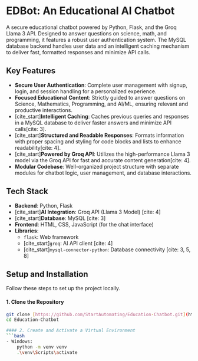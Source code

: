 # EDBot: An Educational AI Chatbot

A secure educational chatbot powered by Python, Flask, and the Groq Llama 3 API. Designed to answer questions on science, math, and programming, it features a robust user authentication system. The MySQL database backend handles user data and an intelligent caching mechanism to deliver fast, formatted responses and minimize API calls.

## Key Features

- **Secure User Authentication**: Complete user management with signup, login, and session handling for a personalized experience.
- **Focused Educational Content**: Strictly guided to answer questions on Science, Mathematics, Programming, and AI/ML, ensuring relevant and productive interactions.
- [cite_start]**Intelligent Caching**: Caches previous queries and responses in a MySQL database to deliver faster answers and minimize API calls[cite: 3].
- [cite_start]**Structured and Readable Responses**: Formats information with proper spacing and styling for code blocks and lists to enhance readability[cite: 4].
- [cite_start]**Powered by Groq API**: Utilizes the high-performance Llama 3 model via the Groq API for fast and accurate content generation[cite: 4].
- **Modular Codebase**: Well-organized project structure with separate modules for chatbot logic, user management, and database interactions.

## Tech Stack

- **Backend**: Python, Flask
- [cite_start]**AI Integration**: Groq API (Llama 3 Model) [cite: 4]
- [cite_start]**Database**: MySQL [cite: 3]
- **Frontend**: HTML, CSS, JavaScript (for the chat interface)
- **Libraries**:
    - `flask`: Web framework
    - [cite_start]`groq`: AI API client [cite: 4]
    - [cite_start]`mysql-connector-python`: Database connectivity [cite: 3, 5, 8]

## Setup and Installation

Follow these steps to set up the project locally.

#### 1. Clone the Repository
```bash
git clone [https://github.com/StartAutomating/Education-Chatbot.git](https://github.com/StartAutomating/Education-Chatbot.git)
cd Education-Chatbot

#### 2. Create and Activate a Virtual Environment
```bash
- Windows:
    python -m venv venv
    .\venv\Scripts\activate
